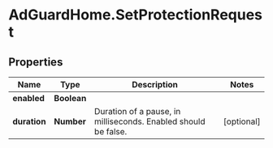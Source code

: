 # AdGuardHome.SetProtectionRequest

## Properties

Name | Type | Description | Notes
------------ | ------------- | ------------- | -------------
**enabled** | **Boolean** |  | 
**duration** | **Number** | Duration of a pause, in milliseconds.  Enabled should be false. | [optional] 


